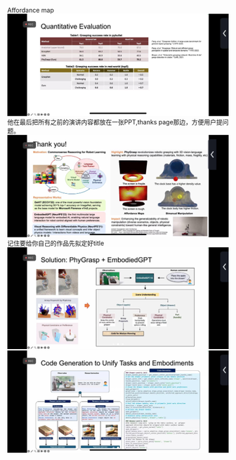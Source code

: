 Affordance map
![](Robotics-20240229_files/2.jpg)
他在最后把所有之前的演讲内容都放在一张PPT,thanks page那边，方便用户提问题。
![](Robotics-20240229_files/1.jpg)
记住要给你自己的作品先拟定好title
![](Robotics-20240229_files/3.jpg)
![](Robotics-20240229_files/4.jpg)